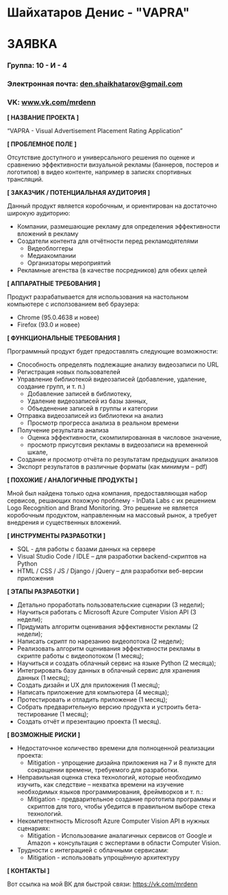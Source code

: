 # Шайхатаров Денис - "VAPRA"
# ЗАЯВКА

### Группа: 10 - И - 4
### Электронная почта: den.shaikhatarov@gmail.com
### VK: www.vk.com/mrdenn

**[ НАЗВАНИЕ ПРОЕКТА ]**

“VAPRA - Visual Advertisement Placement Rating Application”

**[ ПРОБЛЕМНОЕ ПОЛЕ ]**

Отсутствие доступного и универсального решения по оценке и сравнению эффективности визуальной рекламы (баннеров, постеров и логотипов) в видео контенте, например в записях спортивных трансляций.

**[ ЗАКАЗЧИК / ПОТЕНЦИАЛЬНАЯ АУДИТОРИЯ ]**

Данный продукт является коробочным, и ориентирован на достаточно широкую аудиторию:
* Компании, размешающие рекламу для определения эффективности вложений в рекламу 
* Создатели контента для отчётности перед рекламодятелями
  * Видеоблоггеры
  * Медиакомпании
  * Организаторы мероприятий
* Рекламные агенства (в качестве посредников) для обеих целей 

**[ АППАРАТНЫЕ ТРЕБОВАНИЯ ]** 

Продукт разрабатывается для использования на настольном компьютере с исползованием веб браузера:
* Chrome (95.0.4638 и новее)
* Firefox (93.0 и новее)

**[ ФУНКЦИОНАЛЬНЫЕ ТРЕБОВАНИЯ ]**

Программный продукт будет предоставлять следующие возможности:
* Способность определять подлежащие анализу видеозаписи по URL
* Регистрация новых пользователей
* Управление библиотекой видеозаписей (добавление, удаление, создание групп, и т. п.)
  * Добавление записей в библиотеку,
  * Удаление видеозаписей из базы занных,
  * Объеденение записей в группы и категории
* Отправка видеозаписей из библиотеки на анализ
  * Просмотр прогресса анализа в реальном времени
* Получение результата анализа
  * Оценка эффективности, скомпилированная в числовое значение,
  * просмотр присутсвия рекламы в видеозаписи на временной шкале,
* Создание и просмотр отчёта по результатам предыдущих анализов
* Экспорт результатов в различные форматы (как минимум – pdf)

**[ ПОХОЖИЕ / АНАЛОГИЧНЫЕ ПРОДУКТЫ ]**

Мной был найдена только одна компания, предоставляющая набор сервисов, решающих похожую проблему - InData Labs с их решением Logo Recognition and Brand Monitoring. Это решение не является коробочным продуктом, направленным на массовый рынок, а требует внедрения и существенных вложений.

**[ ИНСТРУМЕНТЫ РАЗРАБОТКИ ]**
* SQL - для работы с базами данных на сервере
* Visual Studio Code / IDLE  – для разработки backend-скриптов на Python
*	HTML / CSS / JS / Django / jQuery – для разработки веб-версии приложения

**[ ЭТАПЫ РАЗРАБОТКИ ]**

*	Детально проработать пользовательские сценарии (3 недели);
*	Научиться работать с Microsoft Azure Computer Vision API (3 недели);
*	Придумать алгоритм оценивания эффективности рекламы (2 недели);
*	Написать скрипт по нарезанию видеопотока (2 недели);
* Реализовать алгоритм оценивания эффективности рекламы в скрипте работы с видеопотоком (1 месяц);
* Научиться и создать облачный сервис на языке Python (2 месяца);
* Интегрировать базу данных в облачный сервис для хранения данных (1 месяц);
* Создать дизайн и UX для приложения (1 месяц);
* Написать приложение для компьютера (4 месяца);
* Протестировать и отладить приложение (1 месяц);
* Собрать предварительную версию продукта и устроить бета-тестирование (1 месяц);
* Создать отчёт и презентацию проекта (1 месяц).

**[ ВОЗМОЖНЫЕ РИСКИ ]**

* Недостаточное количество времени для полноценной реализации проекта:
  - Mitigation - упрощение дизайна приложения на 7 и 8 пункте для сокращении времени, требуемого для разработки.
* Неправильная оценка стека технологий, которые необходимо изучить, как следствие – нехватка времени на изучение необходимых языков программирования, фреймворков и т. п.:
  - Mitigation - предварительное создание прототипа программы и скриптов для того, чтобы убедится в правильном выборе стека технологий.
* Некомпетентность Microsoft Azure Computer Vision API в нужных сценариях:
  - Mitigation - Использование аналагичных сервисов от Google и Amazon + консультация с экспертами в области Computer Vision.
* Трудности с интеграцией с облачными сервисами:
  - Mitigation - использовать упрощённую архитектуру

**[ КОНТАКТЫ ]**

Вот ссылка на мой ВК для быстрой связи:
https://vk.com/mrdenn
